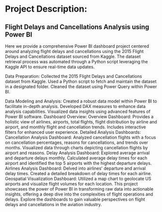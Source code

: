 # Project Description: 
## Flight Delays and Cancellations Analysis using Power BI
Here we provide a comprehensive Power BI dashboard project centered around analyzing flight delays and cancellations using the 2015 Flight Delays and Cancellations dataset sourced from Kaggle. The dataset retrieval process was automated through a Python script leveraging the Kaggle API to ensure real-time data updates.

Data Preparation:
Collected the 2015 Flight Delays and Cancellations dataset from Kaggle.
Used a Python script to fetch and maintain the dataset in a designated folder.
Cleaned the dataset using Power Query within Power BI.


Data Modeling and Analysis:
Created a robust data model within Power BI to facilitate in-depth analysis.
Developed DAX measures to enhance data analysis capabilities.
Visualized data insights using advanced features of Power BI software.
Dashboard Overview:
Overview Dashboard: Provides a holistic view of airlines, airports, total flights, flight distribution by airline and airport, and monthly flight and cancellation trends. Includes interactive filters for enhanced user experience.
Detailed Analysis Dashboards:
Cancellation Analysis Dashboard:
Analyzed cancellation flights with a focus on cancellation percentages, reasons for cancellations, and trends over months.
Visualized data through charts depicting cancellation flights by airport and reasons.
Delay Analysis Dashboard:
Explored average arrival and departure delays monthly.
Calculated average delay times for each airport and identified the top 5 airports with the highest departure delays.
Airlines Analysis Dashboard:
Delved into airlines' departure and arrival delay times.
Created a detailed breakdown of delay times for each airline.
Geospatial Visualization Dashboard:
Utilized a map chart to geolocate US airports and visualize flight volumes for each location.
This project showcases the power of Power BI in transforming raw data into actionable insights, offering a deep dive into the complexities of flight operations and delays. Explore the dashboards to gain valuable perspectives on flight delays and cancellations in the aviation industry.
